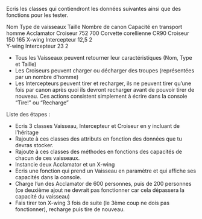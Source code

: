 Ecris les classes qui contiendront les données suivantes ainsi que des fonctions pour les tester.

Nom	Type de vaisseaux	Taille	Nombre de canon	Capacité en transport homme
Acclamator	Croiseur	752	 	700
Corvette corellienne CR90	Croiseur	150	 	165
X-wing	Intercepteur	12,5	2	 
Y-wing	Intercepteur	23	2	 

* Tous les Vaisseaux peuvent retourner leur caractéristiques (Nom, Type et Taille)
* Les Croiseurs peuvent charger ou décharger des troupes (représentées par un nombre d’homme)
* Les Intercepteurs peuvent tirer et recharger, ils ne peuvent tirer qu’une fois par canon après quoi ils devront recharger avant de pouvoir tirer de nouveau. Ces actions consistent simplement à écrire dans la console “Tire!” ou “Recharge”

Liste des étapes :

* Ecris 3 classes Vaisseau, Intercepteur et Croiseur en y incluant de l’héritage
* Rajoute à ces classes des attributs en fonction des données que tu devras stocker.
* Rajoute à ces classes des méthodes en fonctions des capacités de chacun de ces vaisseaux.
* Instancie deux Acclamator et un X-wing
* Ecris une fonction qui prend un Vaisseau en paramètre et qui affiche ses capacités dans la console.
* Charge l’un des Acclamator de 600 personnes, puis de 200 personnes (ce deuxième ajout ne devrait pas fonctionner car cela dépassera la capacité du vaisseau)
* Fais tirer ton X-wing 3 fois de suite (le 3ème coup ne dois pas fonctionner), recharge puis tire de nouveau.